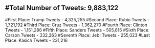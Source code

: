 #Total Number of Tweets: 9,883,122 
---
#First Place: Trump Tweets - 4,325,255
#Second Place: Rubio Tweets - 1,721,192
#Third Place: Cruz Tweets - 1,362,270
#Fourth Place: Clinton Tweets - 1,151,286
#Fifth Place: Sanders Tweets - 505,615
#Sixth Place: Carson Tweets - 332,263
#Seventh Place: Jeb! Tweets - 255,023
#Last Place: Kasich Tweets - 231,216
